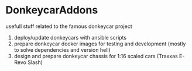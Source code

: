# DonkeycarAddons

usefull stuff related to the famous donkeycar project

1. deploy/update donkeycars with ansible scripts
2. prepare donkeycar docker images for testing and development (mostly to solve dependencies and version hell)
3. design and prepare donkeycar chassis for 1:16 scaled cars (Traxxas E-Revo Slash)


